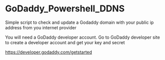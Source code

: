 # GoDaddy_Powershell_DDNS
Simple script to check and update a Godaddy domain with your public ip address from you internet provider


You will need a GoDaddy developer account.
Go to GoDaddy developer site to create a developer account and get your key and secret

https://developer.godaddy.com/getstarted
